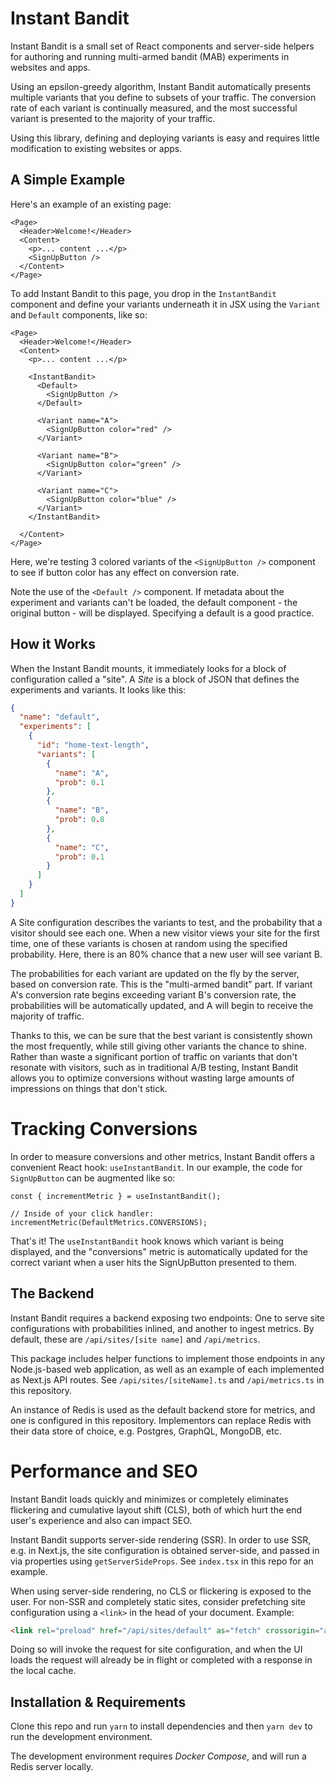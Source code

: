 # Instant Bandit
Instant Bandit is a small set of React components and server-side helpers for authoring and running multi-armed bandit (MAB) experiments in websites and apps.

Using an epsilon-greedy algorithm, Instant Bandit automatically presents multiple variants that you define to subsets of your traffic. The conversion rate of each variant is continually measured, and the most successful variant is presented to the majority of your traffic.

Using this library, defining and deploying variants is easy and requires little modification to existing websites or apps.


## A Simple Example
Here's an example of an existing page:

```tsx
<Page>
  <Header>Welcome!</Header>
  <Content>
    <p>... content ...</p>
    <SignUpButton />
  </Content>
</Page>
```

To add Instant Bandit to this page, you drop in the `InstantBandit` component and define your variants underneath it in JSX using the `Variant` and `Default` components, like so:

```tsx
<Page>
  <Header>Welcome!</Header>
  <Content>
    <p>... content ...</p>

    <InstantBandit>
      <Default>
        <SignUpButton />
      </Default>

      <Variant name="A">
        <SignUpButton color="red" />
      </Variant>

      <Variant name="B">
        <SignUpButton color="green" />
      </Variant>

      <Variant name="C">
        <SignUpButton color="blue" />
      </Variant>
    </InstantBandit>

  </Content>
</Page>
```

Here, we're testing 3 colored variants of the `<SignUpButton />` component to see if button color has any effect on conversion rate.

Note the use of the `<Default />` component. If metadata about the experiment and variants can't be loaded, the default component - the original button - will be displayed. Specifying a default is a good practice.

## How it Works
When the Instant Bandit mounts, it immediately looks for a block of configuration called a "site". A _Site_ is a block of JSON that defines the experiments and variants. It looks like this:

```JSON
{
  "name": "default",
  "experiments": [
    {
      "id": "home-text-length",
      "variants": [
        {
          "name": "A",
          "prob": 0.1
        },
        {
          "name": "B",
          "prob": 0.8
        },
        {
          "name": "C",
          "prob": 0.1
        }
      ]
    }
  ]
}
```

A Site configuration describes the variants to test, and the probability that a visitor should see each one. When a new visitor views your site for the first time, one of these variants is chosen at random using the specified probability. Here, there is an 80% chance that a new user will see variant B.

The probabilities for each variant are updated on the fly by the server, based on conversion rate. This is the "multi-armed bandit" part. If variant A's conversion rate begins exceeding variant B's conversion rate, the probabilities will be automatically updated, and A will begin to receive the majority of traffic.

Thanks to this, we can be sure that the best variant is consistently shown the most frequently, while still giving other variants the chance to shine. Rather than waste a significant portion of traffic on variants that don't resonate with visitors, such as in traditional A/B testing, Instant Bandit allows you to optimize conversions without wasting large amounts of impressions on things that don't stick.


# Tracking Conversions
In order to measure conversions and other metrics, Instant Bandit offers a convenient React hook: `useInstantBandit`. In our example, the code for `SignUpButton` can be augmented like so:

```TS
const { incrementMetric } = useInstantBandit();

// Inside of your click handler:
incrementMetric(DefaultMetrics.CONVERSIONS);

```

That's it! The `useInstantBandit` hook knows which variant is being displayed, and the "conversions" metric is automatically updated for the correct variant when a user hits the SignUpButton presented to them.


## The Backend
Instant Bandit requires a backend exposing two endpoints: One to serve site configurations with probabilities inlined, and another to ingest metrics. By default, these are `/api/sites/[site name]` and `/api/metrics`.

This package includes helper functions to implement those endpoints in any Node.js-based web application, as well as an example of each implemented as Next.js API routes. See `/api/sites/[siteName].ts` and `/api/metrics.ts` in this repository.

An instance of Redis is used as the default backend store for metrics, and one is configured in this repository. Implementors can replace Redis with their data store of choice, e.g. Postgres, GraphQL, MongoDB, etc.

# Performance and SEO
Instant Bandit loads quickly and minimizes or completely eliminates flickering and cumulative layout shift (CLS), both of which hurt the end user's experience and also can impact SEO.

Instant Bandit supports server-side rendering (SSR). In order to use SSR, e.g. in Next.js, the site configuration is obtained server-side, and passed in via properties using `getServerSideProps`. See `index.tsx` in this repo for an example.

When using server-side rendering, no CLS or flickering is exposed to the user. For non-SSR and completely static sites, consider prefetching site configuration using a `<link>` in the head of your document. Example:

```HTML
<link rel="preload" href="/api/sites/default" as="fetch" crossorigin="anonymous" />
```

Doing so will invoke the request for site configuration, and when the UI loads the request will already be in flight or completed with a response in the local cache.


## Installation & Requirements
Clone this repo and run `yarn` to install dependencies and then `yarn dev` to run the development environment.

The development environment requires _Docker Compose_, and will run a Redis server locally.
